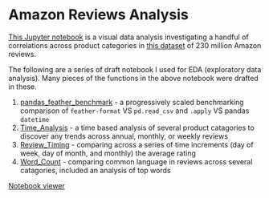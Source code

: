# Amazon Reviews Analysis

[This Jupyter notebook](https://github.com/mjplacroix/amazon_reviews/blob/master/visual_data_analysis.ipynb) is a visual data analysis investigating a handful of correlations across product categories in [this dataset](http://deepyeti.ucsd.edu/jianmo/amazon/index.html) of 230 million Amazon reviews. 


The following are a series of draft notebook I used for EDA (exploratory data analysis). Many pieces of the functions in the above notebook were drafted in these. 

1) [pandas_feather_benchmark](https://nbviewer.jupyter.org/github/mjplacroix/amazon_reviews/blob/master/pandas_feather_benchmark.ipynb) - a progressively scaled benchmarking comparison of `feather-format` VS `pd.read_csv` and `.apply` VS pandas `datetime`
2) [Time_Analysis](https://nbviewer.jupyter.org/github/mjplacroix/amazon_reviews/blob/master/time_analysis.ipynb) - a time based analysis of several product catagories to discover any trends across annual, monthly, or weekly reviews
3) [Review_Timing](https://nbviewer.jupyter.org/github/mjplacroix/amazon_reviews/blob/master/review_timing.ipynb) - comparing across a series of time increments (day of week, day of month, and monthly) the average rating
4) [Word_Count](https://nbviewer.jupyter.org/github/mjplacroix/amazon_reviews/blob/master/word_count_analysis.ipynb) - comparing common language in reviews across several catagories, included an analysis of top words



[Notebook viewer](https://nbviewer.jupyter.org/)
